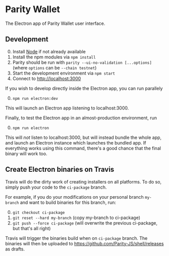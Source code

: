 # Parity Wallet

The Electron app of Parity Wallet user interface.

## Development

0. Install [Node](https://nodejs.org/) if not already available
0. Install the npm modules via `npm install`
0. Parity should be run with `parity --ui-no-validation [...options]` (where `options` can be `--chain testnet`)
0. Start the development environment via `npm start`
0. Connect to [http://localhost:3000](http://localhost:3000)

If you wish to develop directly inside the Electron app, you can run parallely

0. `npm run electron:dev`

This will launch an Electron app listening to localhost:3000.

Finally, to test the Electron app in an almost-production environment, run 

0. `npm run electron`

This will *not* listen to localhost:3000, but will instead bundle the whole app, and launch an Electron instance which launches the bundled app. If everything works using this command, there's a good chance that the final binary will work too.

## Create Electron binaries on Travis

Travis will do the dirty work of creating installers on all platforms. To do so, simply push your code to the `ci-package` branch.

For example, if you do your modifications on your personal branch `my-branch` and want to build binaries for this branch, run:

0. `git checkout ci-package`
0. `git reset --hard my-branch` (copy my-branch to ci-package)
0. `git push --force ci-package` (will overwrite the previous ci-package, but that's all right)

Travis will trigger the binaries build when on `ci-package` branch. The binaries will then be uploaded to https://github.com/Parity-JS/shell/releases as drafts.

